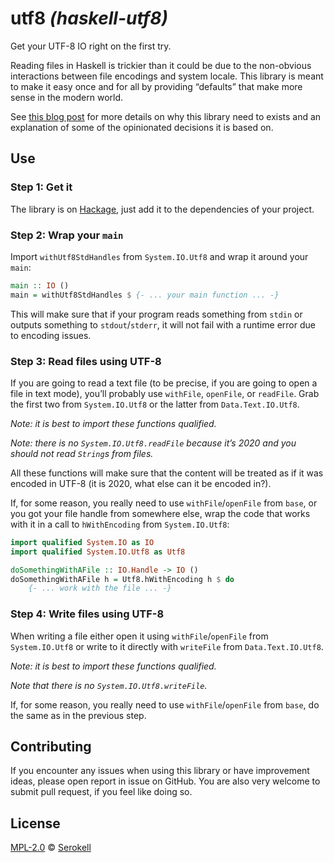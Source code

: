 <!--
SPDX-FileCopyrightText: 2020 Serokell <https://serokell.io/>

SPDX-License-Identifier: MPL-2.0
-->

# utf8 _(haskell-utf8)_

Get your UTF-8 IO right on the first try.

Reading files in Haskell is trickier than it could be due to the non-obvious
interactions between file encodings and system locale. This library is meant
to make it easy once and for all by providing “defaults” that make more sense
in the modern world.

See [this blog post][blog:post] for more details on why this library need to
exists and an explanation of some of the opinionated decisions it is based on.

<!-- TODO: Update link -->
[blog:post]: https://serokell.io/blog/...


## Use

### Step 1: Get it

The library is on [Hackage][hackage:utf8], just add it to the dependencies of
your project.

[hackage:utf8]: https://hackage.haskell.org/package/utf8

### Step 2: Wrap your `main`

Import `withUtf8StdHandles` from `System.IO.Utf8` and wrap it around your `main`:

```haskell
main :: IO ()
main = withUtf8StdHandles $ {- ... your main function ... -}
```

This will make sure that if your program reads something from `stdin` or
outputs something to `stdout`/`stderr`, it will not fail with a runtime
error due to encoding issues.

### Step 3: Read files using UTF-8

If you are going to read a text file (to be precise, if you are going to open
a file in text mode), you’ll probably use `withFile`, `openFile`, or `readFile`.
Grab the first two from `System.IO.Utf8` or the latter from `Data.Text.IO.Utf8`.

_Note: it is best to import these functions qualified._

_Note: there is no `System.IO.Utf8.readFile` because it’s 2020 and
you should not read `String`s from files._

All these functions will make sure that the content will be treated as if it
was encoded in UTF-8 (it is 2020, what else can it be encoded in?).

If, for some reason, you really need to use `withFile`/`openFile` from `base`,
or you got your file handle from somewhere else, wrap the code that works
with it in a call to `hWithEncoding` from `System.IO.Utf8`:

```haskell
import qualified System.IO as IO
import qualified System.IO.Utf8 as Utf8

doSomethingWithAFile :: IO.Handle -> IO ()
doSomethingWithAFile h = Utf8.hWithEncoding h $ do
    {- ... work with the file ... -}
```

### Step 4: Write files using UTF-8

When writing a file either open it using `withFile`/`openFile` from
`System.IO.Utf8` or write to it directly with `writeFile` from
`Data.Text.IO.Utf8`.

_Note: it is best to import these functions qualified._

_Note that there is no `System.IO.Utf8.writeFile`._

If, for some reason, you really need to use `withFile`/`openFile` from `base`,
do the same as in the previous step.


## Contributing

If you encounter any issues when using this library or have improvement ideas,
please open report in issue on GitHub. You are also very welcome to submit
pull request, if you feel like doing so.


## License

[MPL-2.0] © [Serokell]

[MPL-2.0]: https://spdx.org/licenses/MPL-2.0.html
[Serokell]: https://serokell.io/
